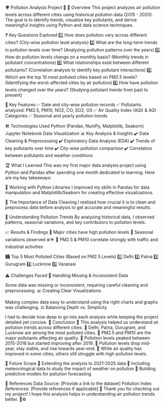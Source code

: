 🌍 Pollution Analysis Project 💨
📌 Overview
This project analyzes air pollution levels across different cities using historical pollution data (2015 - 2020). The goal is to identify trends, visualize key pollutants, and derive meaningful insights using Python and data science techniques.

❓ Key Questions Explored
1️⃣ How does pollution vary across different cities? (City-wise pollution level analysis)
2️⃣ What are the long-term trends in pollution levels over time? (Analyzing pollution patterns over the years)
3️⃣ How do pollution levels change on a monthly basis? (Monthly trends in pollutant concentrations)
4️⃣ What relationships exist between different pollutants? (Correlation analysis to identify key pollutant interactions)
5️⃣ Which are the top 10 most polluted cities based on PM2.5 levels? (Identifying the worst-affected cities by air pollution)
6️⃣ How have pollution levels changed over the years? (Studying pollutant trends from past to present)

🔑 Key Features
✅ Date and city-wise pollution records
✅ Pollutants analyzed: PM2.5, PM10, NO2, CO, SO2, O3
✅ Air Quality Index (AQI) & AQI Categories
✅ Seasonal and yearly pollution trends

🛠️ Technologies Used
Python (Pandas, NumPy, Matplotlib, Seaborn)
Jupyter Notebook
Data Visualization
📊 Key Analysis & Insights
✔️ Data Cleaning & Preprocessing
✔️ Exploratory Data Analysis (EDA)
✔️ Trends of key pollutants over time
✔️ City-wise pollution comparison
✔️ Correlation between pollutants and weather conditions

🏆 What I Learned
This was my first major data analysis project using Python and Pandas after spending one month dedicated to learning. Here are my key takeaways:

🔹 Working with Python Libraries
I improved my skills in Pandas for data manipulation and Matplotlib/Seaborn for creating effective visualizations.

🔹 The Importance of Data Cleaning
I realized how crucial it is to clean and preprocess data before analysis to get accurate and meaningful results.

🔹 Understanding Pollution Trends
By analyzing historical data, I observed patterns, seasonal variations, and key contributors to pollution levels.

📈 Results & Findings
📍 Major cities have high pollution levels
📍 Seasonal variations observed ❄️☀️
📍 PM2.5 & PM10 correlate strongly with traffic and industrial activities

🏙️ Top 5 Most Polluted Cities (Based on PM2.5 Levels)
1️⃣ Delhi
2️⃣ Patna
3️⃣ Gurugram
4️⃣ Lucknow
5️⃣ Varanasi

⚠️ Challenges Faced
🚧 Handling Missing & Inconsistent Data

Some data was missing or inconsistent, requiring careful cleaning and preprocessing.
📊 Creating Clear Visualizations

Making complex data easy to understand using the right charts and graphs was challenging.
⚖️ Balancing Depth vs. Simplicity

I had to decide how deep to go into each analysis while keeping the project detailed yet concise.
📌 Conclusion
🔹 This analysis helped us understand air pollution trends across different cities.
🔹 Delhi, Patna, Gurugram, and Lucknow are among the most polluted cities.
🔹 PM2.5 and PM10 are the major pollutants affecting air quality.
🔹 Pollution levels peaked between 2015-2018 but started improving after 2019.
🔹 Pollution levels drop mid-year, stay stable, and rise towards year-end.
🔹 While air quality has improved in some cities, others still struggle with high pollution levels.

📌 Future Scope
📍 Extending the analysis to 2021-2025 data
📍 Including meteorological data to study the impact of weather on pollution
📍 Building predictive models for pollution forecasting

📎 References
Data Source: [Provide a link to the dataset]
Pollution Index References: [Provide references if applicable]
🚀 Thank you for checking out my project! I hope this analysis helps in understanding air pollution trends better. 🌿♻️
